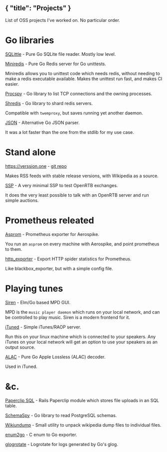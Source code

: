 {
	"title": "Projects"
}
---

List of OSS projects I've worked on. No particular order.


# Go libraries


[SQLittle](https://github.com/alicebob/sqlittle) - Pure Go SQLite file reader. Mostly low level.


[Miniredis](https://github.com/alicebob/miniredis) - Pure Go Redis server for Go unittests.

Miniredis allows you to unittest code which needs redis, without needing to
make a redis executable available. Makes the unittest run fast, and makes CI
easier.


[Procspy](https://github.com/alicebob/procspy) - Go library to list TCP connections and the owning processes.

[Shredis](https://github.com/alicebob/shredis) - Go library to shard redis servers.

Compatible with `twemproxy`, but saves running yet another daemon.


[JSON](https://github.com/alicebob/json) - Alternative Go JSON parser.

It was a lot faster than the one from the stdlib for my use case.





# Stand alone

https://verssion.one - [git repo](https://github.com/alicebob/verssion)

Makes RSS feeds with stable release versions, with Wikipedia as a source.


[SSP](https://github.com/alicebob/ssp) - A very minimal SSP to test OpenRTB exchanges.

It does the very least possible
to talk with an OpenRTB server and run simple auctions.


# Prometheus releated


[Asprom](https://github.com/alicebob/asprom) - Prometheus exporter for Aerospike.

You run an `asprom` on every machine with Aerospike, and point prometheus to them.


[http_exporter](https://github.com/realzeitmedia/http_exporter) - Export HTTP spider statistics for Prometheus.

Like blackbox_exporter, but with a simple config file.



# Playing tunes

[Siren](https://github.com/alicebob/siren) - Elm/Go based MPD GUI.

MPD is the `music player daemon` which runs on your local
network, and can be controlled to play music. Siren is a modern frontend for
it.

[iTuned](https://github.com/alicebob/ituned) - Simple iTunes/RAOP server.

Run this on your linux machine which is connected to
your speakers. Any iTunes on your local network will get an option
to use your speakers as an output source.


[ALAC](https://github.com/alicebob/alac) - Pure Go Apple Lossless (ALAC) decoder.

Used in iTuned.



# &c.

[Paperclip SQL](https://github.com/alicebob/paperclip-sql) - Rails Paperclip module which stores file uploads in an SQL table.


[SchemaSpy](https://github.com/alicebob/schemaspy) - Go library to read PostgreSQL schemas.


[Wikiundump](https://github.com/alicebob/wikiundump) - Small utility to unpack wikipedia dump files to individual files.


[enum2go](https://github.com/alicebob/enum2go) - C enum to Go exporter.


[glogrotate](https://github.com/realzeitmedia/glogrotate) - Logrotate for logs generated by Go's glog.
